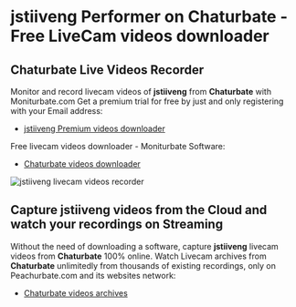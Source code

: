 # jstiiveng Performer on Chaturbate - Free LiveCam videos downloader

## Chaturbate Live Videos Recorder

Monitor and record livecam videos of **jstiiveng** from **Chaturbate** with Moniturbate.com
Get a premium trial for free by just and only registering with your Email address:
* [jstiiveng Premium videos downloader](https://moniturbate.com/request-demo-licence-key.html)

Free livecam videos downloader - Moniturbate Software:
* [Chaturbate videos downloader](https://moniturbate.com/moniturbate-download-software.html)

![jstiiveng livecam videos recorder](https://peachurnet.com/templates/moniturbate-software.png)


## Capture jstiiveng videos from the Cloud and watch your recordings on Streaming

Without the need of downloading a software, capture **jstiiveng** livecam videos from **Chaturbate** 100% online.
Watch Livecam archives from **Chaturbate** unlimitedly from thousands of existing recordings, only on Peachurbate.com and its websites network:
* [Chaturbate videos archives](https://peachurnet.com/)